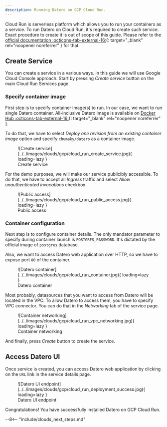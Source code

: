 ```yaml
---
description: Running Datero on GCP Cloud Run.
---
```


Cloud Run is serverless platform which allows you to run your containers as a service.
To run Datero on Cloud Run, it's required to create such service.
Exact procedure to create it is out of scope of this guide.
Please refer to the [official documentation :octicons-tab-external-16:](https://cloud.google.com/run/docs/quickstarts/deploy-container){: target="_blank" rel="noopener noreferrer" } for that.

## Create Service
You can create a service in a various ways.
In this guide we will use Google Cloud Console approach.
Start by pressing _Create service_ button on the main Cloud Run Services page.

### Specify container image
First step is to specify container image(s) to run.
In our case, we want to run single Datero container.
All-inclusive Datero image is available on [Docker Hub :octicons-tab-external-16:](https://hub.docker.com/r/chumaky/datero){: target="_blank" rel="noopener noreferrer" }.

To do that, we have to select _Deploy one revision from an existing container image_ option and specify `chumaky/datero` as a container image.

<figure markdown>
  ![Create service](../../images/clouds/gcp/cloud_run_create_service.jpg){ loading=lazy }
  <figcaption>Create service</figcaption>
</figure>

For the demo purposes, we will make our service publicibly accessible.
To do that, we have to accept all _Ingress_ traffic and select _Allow unauthenticated invocations_ checkbox.

<figure markdown>
  ![Public access](../../images/clouds/gcp/cloud_run_public_access.jpg){ loading=lazy }
  <figcaption>Public access</figcaption>
</figure>

### Container configuration
Next step is to configure container details.
The only mandator parameter to specify during container launch is `POSTGRES_PASSWORD`.
It's dictated by the official image of `postgres` database.

Also, we want to access Datero web application over HTTP, so we have to expose port `80` of the container.

<figure markdown>
  ![Datero container](../../images/clouds/gcp/cloud_run_container.jpg){ loading=lazy }
  <figcaption>Datero container</figcaption>
</figure>

Most probably, datasources that you want to access from Datero will be located in the VPC.
To allow Datero to access them, you have to specify VPC connector.
You can do that in the _Networking_ tab of the service page.

<figure markdown>
  ![Container networking](../../images/clouds/gcp/cloud_run_vpc_networking.jpg){ loading=lazy }
  <figcaption>Container networking</figcaption>
</figure>

And finally, press _Create_ button to create the service.

## Access Datero UI
Once service is created, you can access Datero web application by clicking on the `URL` link in the service details page.

<figure markdown>
  ![Datero UI endpoint](../../images/clouds/gcp/cloud_run_deployment_success.jpg){ loading=lazy }
  <figcaption>Datero UI endpoint</figcaption>
</figure>

Congratulations! You have successfully installed Datero on GCP Cloud Run.

--8<-- "include/clouds_next_steps.md"